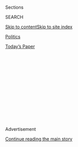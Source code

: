 <div id="app">

<div>

<div>

<div>

<div class="NYTAppHideMasthead css-1q2w90k e1suatyy0">

<div class="section css-ui9rw0 e1suatyy2">

<div class="css-eph4ug er09x8g0">

<div class="css-6n7j50">

</div>

<span class="css-1dv1kvn">Sections</span>

<div class="css-10488qs">

<span class="css-1dv1kvn">SEARCH</span>

</div>

[Skip to content](#site-content)[Skip to site
index](#site-index)

</div>

<div id="masthead-section-label" class="css-1wr3we4 eaxe0e00">

[Politics](https://www.nytimes.com/section/politics)

</div>

<div class="css-10698na e1huz5gh0">

</div>

</div>

<div id="masthead-bar-one" class="section hasLinks css-15hmgas e1csuq9d3">

<div class="css-uqyvli e1csuq9d0">

</div>

<div class="css-1uqjmks e1csuq9d1">

</div>

<div class="css-9e9ivx">

[](https://myaccount.nytimes.com/auth/login?response_type=cookie&client_id=vi)

</div>

<div class="css-1bvtpon e1csuq9d2">

[Today’s
Paper](https://www.nytimes.com/section/todayspaper)

</div>

</div>

</div>

</div>

<div data-aria-hidden="false">

<div id="site-content" data-role="main">

<div>

<div class="css-1aor85t" style="opacity:0.000000001;z-index:-1;visibility:hidden">

<div class="css-1hqnpie">

<div class="css-epjblv">

<span class="css-17xtcya">[Politics](/section/politics)</span><span class="css-x15j1o">|</span><span class="css-fwqvlz">Supreme
Court, 5-4, Lifts Block on Federal
Execution</span>

</div>

<div class="css-k008qs">

<div class="css-1iwv8en">

<span class="css-18z7m18"></span>

<div>

</div>

</div>

<span class="css-1n6z4y">https://nyti.ms/32cBWSn</span>

<div class="css-1705lsu">

<div class="css-4xjgmj">

<div class="css-4skfbu" data-role="toolbar" data-aria-label="Social Media Share buttons, Save button, and Comments Panel with current comment count" data-testid="share-tools">

  - 
  - 
  - 
  - 
    
    <div class="css-6n7j50">
    
    </div>

  - 

</div>

</div>

</div>

</div>

</div>

</div>

<div id="NYT_TOP_BANNER_REGION" class="css-13pd83m">

</div>

<div id="top-wrapper" class="css-1sy8kpn">

<div id="top-slug" class="css-l9onyx">

Advertisement

</div>

[Continue reading the main
story](#after-top)

<div class="ad top-wrapper" style="text-align:center;height:100%;display:block;min-height:250px">

<div id="top" class="place-ad" data-position="top" data-size-key="top">

</div>

</div>

<div id="after-top">

</div>

</div>

<div>

<div id="sponsor-wrapper" class="css-1hyfx7x">

<div id="sponsor-slug" class="css-19vbshk">

Supported by

</div>

[Continue reading the main
story](#after-sponsor)

<div id="sponsor" class="ad sponsor-wrapper" style="text-align:center;height:100%;display:block">

</div>

<div id="after-sponsor">

</div>

</div>

<div class="css-186x18t">

</div>

<div class="css-1vkm6nb ehdk2mb0">

# Supreme Court, 5-4, Lifts Block on Federal Execution

</div>

A district court in Washington, D.C., had put the execution of Daniel
Lewis Lee on hold hours before it was to be carried out. The Supreme
Court cleared the way in an unsigned ruling.

<div class="css-79elbk" data-testid="photoviewer-wrapper">

<div class="css-z3e15g" data-testid="photoviewer-wrapper-hidden">

</div>

<div class="css-1a48zt4 ehw59r15" data-testid="photoviewer-children">

![<span class="css-16f3y1r e13ogyst0" data-aria-hidden="true">Daniel
Lewis Lee was set to be executed by lethal injection for his part in the
1996 killing of a family of
three.</span><span class="css-cnj6d5 e1z0qqy90" itemprop="copyrightHolder"><span class="css-1ly73wi e1tej78p0">Credit...</span><span><span>Dan
Pierce/The Courier, via Associated
Press</span></span></span>](https://static01.nyt.com/images/2020/07/13/us/politics/13dc-virus-execution/merlin_174331752_96f62bd8-c5d6-4b6c-9aa3-806ba441fa94-articleLarge.jpg?quality=75&auto=webp&disable=upscale)

</div>

</div>

<div class="css-18e8msd">

<div class="css-vp77d3 epjyd6m0">

<div class="css-1baulvz">

By <span class="css-1baulvz last-byline" itemprop="name">Hailey
Fuchs</span>

</div>

</div>

  - 
    
    <div class="css-ld3wwf e16638kd2">
    
    Published July 13, 2020Updated July 16,
    2020
    
    </div>

  - 
    
    <div class="css-4xjgmj">
    
    <div class="css-pvvomx" data-role="toolbar" data-aria-label="Social Media Share buttons, Save button, and Comments Panel with current comment count" data-testid="share-tools">
    
      - 
      - 
      - 
      - 
        
        <div class="css-6n7j50">
        
        </div>
    
      - 
    
    </div>
    
    </div>

</div>

</div>

<div class="section meteredContent css-1r7ky0e" name="articleBody" itemprop="articleBody">

<div class="css-1fanzo5 StoryBodyCompanionColumn">

<div class="css-53u6y8">

WASHINGTON — In a 5-4 middle-of-the-night decision, the Supreme Court
cleared the way for the Justice Department to carry out the first
[federal
execution](https://www.nytimes.com/2020/07/16/us/politics/wesley-ira-purkey-executed.html)
in more than 17 years, removing a federal judge’s hold in a decision
released early on Tuesday.

The federal judge had delayed the execution hours earlier, saying on
Monday that questions about the constitutionality of the lethal
injection procedure the government planned to use had not been fully
litigated.

The Justice Department immediately appealed the ruling by [Judge Tanya
S.
Chutkan](https://www.dcd.uscourts.gov/content/district-judge-tanya-s-chutkan)
of the United States District Court in Washington, D.C. Judge Chutkan
[issued a preliminary
injunction](https://ecf.dcd.uscourts.gov/cgi-bin/show_public_doc?2019mc0145-135)
against the planned execution of [Daniel Lewis
Lee](https://www.nytimes.com/2020/07/14/us/politics/daniel-lewis-lee-execution-crime.html),
citing the “extreme pain and needless suffering” that could result from
the lethal injection protocol the government planned to use.

The Supreme Court’s [unsigned 5-to-4
ruling](https://www.supremecourt.gov/opinions/19pdf/20a8_970e.pdf) said
the single drug the government intends to use, pentobarbital, has been
used in over 100 executions “without incident” and had been upheld by
the Supreme Court and appeals courts.

</div>

</div>

<div class="css-1fanzo5 StoryBodyCompanionColumn">

<div class="css-53u6y8">

“The plaintiffs in this case have not made the showing required to
justify last-minute intervention by a federal court,” the unsigned order
said, quoting from a [decision last
year](https://www.supremecourt.gov/opinions/18pdf/17-8151_1qm2.pdf).
“‘Last-minute stays’ like that issued this morning ‘should be the
extreme exception, not the norm.”

“It is our responsibility ‘to ensure that method-of-execution challenges
to lawfully issued sentences are resolved fairly and expeditiously, so
that ‘the question of capital punishment’ can remain with ‘the people
and their representatives, not the courts, to resolve,’” the order said.
“In keeping with that responsibility, we vacate the district court’s
preliminary injunction so that the plaintiffs’ executions may proceed as
planned.”

In dissent, Justice Stephen G. Breyer, joined by Justice Ruth Bader
Ginsburg, repeated their [longstanding
doubts](https://www.nytimes.com/2015/11/04/us/politics/death-penalty-opponents-split-over-taking-issue-to-supreme-court.html)
about the constitutionality of the death penalty. “The resumption of
federal executions promises to provide examples that illustrate the
difficulties of administering the death penalty consistent with the
Constitution,” he wrote.

In a second dissent, Justice Sonia Sotomayor, joined by Justices
Ginsburg and Elena Kagan, said the court had acted with dangerous haste.

“Today’s decision illustrates just how grave the consequences of such
accelerated decision making can be,” Justice Sotomayor wrote. “The court
forever deprives respondents of their ability to press a constitutional
challenge to their lethal injections, and prevents lower courts from
reviewing that challenge.”

</div>

</div>

<div class="css-1fanzo5 StoryBodyCompanionColumn">

<div class="css-53u6y8">

The back-to-back decisions were the latest in a flurry of court rulings
surrounding the case of Mr. Lee, the first of three federal death row
prisoners scheduled to be executed this week. Mr. Lee was scheduled to
be executed at 4 p.m. on Monday at the federal penitentiary in Terre
Haute, Ind.

Mr. Lee, 47, a former white supremacist who has denounced his ties to
that movement, was set to be executed for his part in the 1996 killing
of a family of three. The Trump administration announced its intention
last summer to resume the federal death penalty after a nearly
two-decade hiatus and to employ a new procedure to carry it out — a
single widely available drug, pentobarbital — after several botched
executions by lethal injection renewed scrutiny of capital punishment.

But the government has been fighting off legal challenges to the
single-drug technique. Last month, [the Supreme Court let
stand](https://www.nytimes.com/2020/06/29/us/supreme-court-executions.html)
an appeals court ruling that found the government was in compliance with
[the Federal Death Penalty Act
of 1994](https://www.law.cornell.edu/uscode/text/18/3596), which
requires executions to be carried out “in the manner prescribed by the
law of the state in which the sentence is imposed.” [Judge Chutkan had
found](https://src.bna.com/MZD?_ga=2.258585482.1273884090.1575491003-907374773.1567693399)
the government in violation of the law.

In her ruling on Monday, Judge Chutkan wrote that lethal injection by
pentobarbital could expose the inmates to the risk of flash pulmonary
edema, or the rapid buildup of fluid in the lungs that resembles the
feeling of drowning or asphyxiation. Before the inmates could be put to
death, the judicial system must decide whether the protocol violates
their protections against cruel and unusual punishment, she ruled.

“The government has been trying to plow forward with these executions
despite many unanswered questions about the legality of its new
execution protocol,” said Shawn Nolan, a lawyer for one of the men
scheduled to be executed this summer, in a statement.

The Justice Department has repeatedly invoked the justice owed to the
murder victims to underscore the need for a speedy execution for the
four men scheduled to die this summer.

Mr. Lee’s trial judge, his prosecutor, and several members of the
victims’ family pleaded with the government to commute his sentence to
life in prison without the possibility of parole.

</div>

</div>

<div class="css-1fanzo5 StoryBodyCompanionColumn">

<div class="css-53u6y8">

Last week, family members of his victims sued the Justice Department,
arguing that traveling to the execution site would put them at risk of
contracting the coronavirus. A district court agreed and granted a
temporary delay in the execution. Late Sunday, the U.S. Court of Appeals
for the Seventh Circuit [reversed that
decision](https://www.nytimes.com/2020/07/12/us/politics/execution-daniel-lewis-lee.html?searchResultPosition=2)
and cleared the way for the execution to proceed.

Mike Ives contributed reporting.

</div>

</div>

<div>

</div>

</div>

<div>

</div>

<div>

</div>

<div>

</div>

<div>

<div id="bottom-wrapper" class="css-1ede5it">

<div id="bottom-slug" class="css-l9onyx">

Advertisement

</div>

[Continue reading the main
story](#after-bottom)

<div id="bottom" class="ad bottom-wrapper" style="text-align:center;height:100%;display:block;min-height:90px">

</div>

<div id="after-bottom">

</div>

</div>

</div>

</div>

</div>

## Site Index

<div>

</div>

## Site Information Navigation

  - [© <span>2020</span> <span>The New York Times
    Company</span>](https://help.nytimes.com/hc/en-us/articles/115014792127-Copyright-notice)

<!-- end list -->

  - [NYTCo](https://www.nytco.com/)
  - [Contact
    Us](https://help.nytimes.com/hc/en-us/articles/115015385887-Contact-Us)
  - [Work with us](https://www.nytco.com/careers/)
  - [Advertise](https://nytmediakit.com/)
  - [T Brand Studio](http://www.tbrandstudio.com/)
  - [Your Ad
    Choices](https://www.nytimes.com/privacy/cookie-policy#how-do-i-manage-trackers)
  - [Privacy](https://www.nytimes.com/privacy)
  - [Terms of
    Service](https://help.nytimes.com/hc/en-us/articles/115014893428-Terms-of-service)
  - [Terms of
    Sale](https://help.nytimes.com/hc/en-us/articles/115014893968-Terms-of-sale)
  - [Site
    Map](https://spiderbites.nytimes.com)
  - [Help](https://help.nytimes.com/hc/en-us)
  - [Subscriptions](https://www.nytimes.com/subscription?campaignId=37WXW)

</div>

</div>

</div>

</div>

